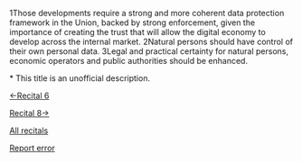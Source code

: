 
1Those developments require a strong and more coherent data protection framework in the Union, backed by strong enforcement, given the importance of creating the trust that will allow the digital economy to develop across the internal market. 2Natural persons should have control of their own personal data. 3Legal and practical certainty for natural persons, economic operators and public authorities should be enhanced.


\* This title is an unofficial description.




[←Recital 6](https://gdpr-info.eu/recitals/no-6/ "6 - Ensuring a High Level of Data Protection Despite the Increased Exchange of Data")


[Recital 8→](https://gdpr-info.eu/recitals/no-8/ "8 - Adoption into National Law")


[All recitals](https://gdpr-info.eu/recitals/)

[Report error](https://gdpr-info.eu/gf/?TB_iframe=true&height=306 "Your message")

